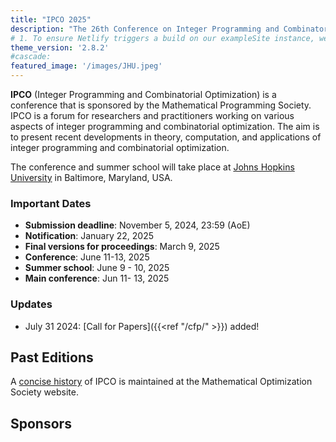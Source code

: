 ```yaml
---
title: "IPCO 2025"
description: "The 26th Conference on Integer Programming and Combinatorial Optimization"
# 1. To ensure Netlify triggers a build on our exampleSite instance, we need to change a file in the exampleSite directory.
theme_version: '2.8.2'
#cascade:
featured_image: '/images/JHU.jpeg'
---
```

**IPCO** (Integer Programming and Combinatorial Optimization) is a conference that is sponsored by the Mathematical Programming Society. IPCO is a forum for researchers and practitioners working on various aspects of integer programming and combinatorial optimization. The aim is to present recent developments in theory, computation, and applications of integer programming and combinatorial optimization.

The conference and summer school will take place at [Johns Hopkins University](https://www.jhu.edu) in Baltimore, Maryland, USA.  

### Important Dates
- **Submission deadline**: November 5, 2024, 23:59 (AoE)
- **Notification**: January 22, 2025
- **Final versions for proceedings**: March 9, 2025
- **Conference**: June 11-13, 2025
- **Summer school**: June 9 - 10, 2025
- **Main conference**: Jun 11- 13, 2025

### Updates
- July 31 2024: [Call for Papers]({{<ref "/cfp/" >}}) added!


## Past Editions

A [concise history](https://www.mathopt.org/?nav=ipco_history#concise) of IPCO is maintained at the Mathematical Optimization Society website. 

## Sponsors